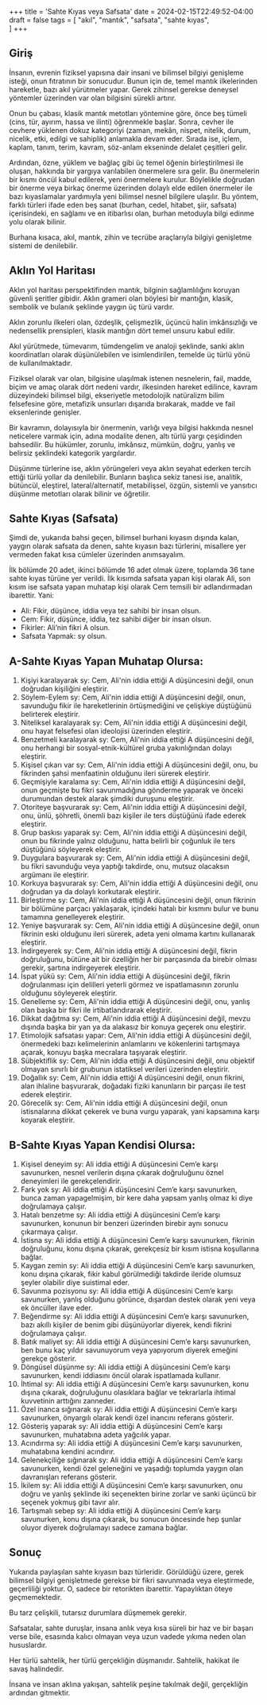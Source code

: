 +++
title = 'Sahte Kıyas veya Safsata'
date = 2024-02-15T22:49:52-04:00
draft = false
tags = [
    "akıl",
    "mantık",
    "safsata",
    "sahte kıyas",   
]
+++

## Giriş

İnsanın, evrenin fiziksel yapısına dair insani ve bilimsel bilgiyi genişleme isteği, onun fıtratının bir sonucudur. Bunun için de, temel mantık ilkelerinden hareketle, bazı akıl yürütmeler yapar. Gerek zihinsel gerekse deneysel yöntemler üzerinden var olan bilgisini sürekli artırır.

Onun bu çabası, klasik mantık metotları yöntemine göre, önce beş tümeli (cins, tür, ayırım, hassa ve ilinti) öğrenmekle başlar. Sonra, cevher ile cevhere yüklenen dokuz kategoriyi (zaman, mekân, nispet, nitelik, durum, nicelik, etki, edilgi ve sahiplik) anlamakla devam eder. Sırada ise, içlem, kaplam, tanım, terim, kavram, söz-anlam ekseninde delalet çeşitleri gelir.

Ardından, özne, yüklem ve bağlaç gibi üç temel öğenin birleştirilmesi ile oluşan, hakkında bir yargıya varılabilen önermelere sıra gelir. Bu önermelerin bir kısmı öncül kabul edilerek, yeni önermelere kurulur. Böylelikle doğrudan bir önerme veya birkaç önerme üzerinden dolaylı elde edilen önermeler ile bazı kıyaslamalar yardımıyla yeni bilimsel nesnel bilgilere ulaşılır. Bu yöntem, farklı türleri ifade eden beş sanat (burhan, cedel, hitabet, şiir, safsata) içerisindeki, en sağlamı ve en itibarlısı olan, burhan metoduyla bilgi edinme yolu olarak bilinir.

Burhana kısaca, akıl, mantık, zihin ve tecrübe araçlarıyla bilgiyi genişletme sistemi de denilebilir. 

## Aklın Yol Haritası

Aklın yol haritası perspektifinden mantık, bilginin sağlamlılığını koruyan güvenli şeritler gibidir. Aklın grameri olan böylesi bir mantığın, klasik, sembolik ve bulanık şeklinde yaygın üç türü vardır.

Aklın zorunlu ilkeleri olan, özdeşlik, çelişmezlik, üçüncü halin imkânsızlığı ve nedensellik prensipleri, klasik mantığın dört temel unsuru kabul edilir.

Akıl yürütmede, tümevarım, tümdengelim ve analoji şeklinde, sanki aklın koordinatları olarak düşünülebilen ve isimlendirilen, temelde üç türlü yönü de kullanılmaktadır.

Fiziksel olarak var olan, bilgisine ulaşılmak istenen nesnelerin, fail, madde, biçim ve amaç olarak dört nedeni vardır, ilkesinden hareket edilince, kavram düzeyindeki bilimsel bilgi, ekseriyetle metodolojik natüralizm bilim felsefesine göre, metafizik unsurları dışarıda bırakarak, madde ve fail eksenlerinde genişler.

Bir kavramın, dolayısıyla bir önermenin, varlığı veya bilgisi hakkında nesnel neticelere varmak için, adına modalite denen, altı türlü yargı çeşidinden bahsedilir. Bu hükümler, zorunlu, imkânsız, mümkün, doğru, yanlış ve belirsiz şeklindeki kategorik yargılardır.

Düşünme türlerine ise, aklın yörüngeleri veya aklın seyahat ederken tercih ettiği türlü yollar da denilebilir. Bunların başlıca sekiz tanesi ise, analitik, bütüncül, eleştirel, lateral/alternatif, metabilişsel, özgün, sistemli ve yansıtıcı düşünme metotları olarak bilinir ve öğretilir.

## Sahte Kıyas (Safsata)

Şimdi de, yukarıda bahsi geçen, bilimsel burhani kıyasın dışında kalan, yaygın olarak safsata da denen, sahte kıyasın bazı türlerini, misallere yer vermeden fakat kısa cümleler üzerinden anımsayalım.

İlk bölümde 20 adet, ikinci bölümde 16 adet olmak üzere, toplamda 36 tane sahte kıyas türüne yer verildi. İlk kısımda safsata yapan kişi olarak Ali, son kısım ise safsata yapan muhatap kişi olarak Cem temsili bir adlandırmadan ibarettir. Yani:

- Ali: Fikir, düşünce, iddia veya tez sahibi bir insan olsun.
- Cem: Fikir, düşünce, iddia, tez sahibi diğer bir insan olsun.
- Fikirler: Ali’nin fikri A olsun.
- Safsata Yapmak: sy olsun.

## A-Sahte Kıyas Yapan Muhatap Olursa:

1. Kişiyi karalayarak sy: Cem, Ali'nin iddia ettiği A düşüncesini değil, onun doğrudan kişiliğini eleştirir.
2. Söylem-Eylem sy: Cem, Ali'nin iddia ettiği A düşüncesini değil, onun, savunduğu fikir ile hareketlerinin örtüşmediğini ve çelişkiye düştüğünü belirterek eleştirir.
3. Niteliksel karalayarak sy: Cem, Ali'nin iddia ettiği A düşüncesini değil, onu hayat felsefesi olan ideolojisi üzerinden eleştirir.
4. Benzetmeli karalayarak sy: Cem, Ali'nin iddia ettiği A düşüncesini değil, onu herhangi bir sosyal-etnik-kültürel gruba yakınlığından dolayı eleştirir.
5. Kişisel çıkarı var sy: Cem, Ali'nin iddia ettiği A düşüncesini değil, onu, bu fikrinden şahsi menfaatinin olduğunu ileri sürerek eleştirir.
6. Geçmişiyle karalama sy: Cem, Ali'nin iddia ettiği A düşüncesini değil, onun geçmişte bu fikri savunmadığına gönderme yaparak ve önceki durumundan destek alarak şimdiki duruşunu eleştirir.
7. Otoriteye başvurarak sy: Cem, Ali'nin iddia ettiği A düşüncesini değil, onu, ünlü, şöhretli, önemli bazı kişiler ile ters düştüğünü ifade ederek eleştirir.
8. Grup baskısı yaparak sy: Cem, Ali'nin iddia ettiği A düşüncesini değil, onun bu fikrinde yalnız olduğunu, hatta belirli bir çoğunluk ile ters düştüğünü söyleyerek eleştirir.
9. Duygulara başvurarak sy: Cem, Ali'nin iddia ettiği A düşüncesini değil, bu fikri savunduğu veya yaptığı takdirde, onu, mutsuz olacaksın argümanı ile eleştirir.
10. Korkuya başvurarak sy: Cem, Ali'nin iddia ettiği A düşüncesini değil, onu doğrudan ya da dolaylı korkutarak eleştirir.
11. Birleştirme sy: Cem, Ali'nin iddia ettiği A düşüncesini değil, onun fikrinin bir bölümüne parçacı yaklaşarak, içindeki hatalı bir kısmını bulur ve bunu tamamına genelleyerek eleştirir.
12. Yeniye başvurarak sy: Cem, Ali'nin iddia ettiği A düşüncesine değil, onun fikrinin eski olduğunu ileri sürerek, adeta yeni olmama kartını kullanarak eleştirir.
13. İndirgeyerek sy: Cem, Ali'nin iddia ettiği A düşüncesini değil, fikrin doğruluğunu, bütüne ait bir özelliğin her bir parçasında da birebir olması gerekir, şartına indirgeyerek eleştirir.
14. İspat yükü sy: Cem, Ali'nin iddia ettiği A düşüncesini değil, fikrin doğrulanması için delilleri yeterli görmez ve ispatlamasının zorunlu olduğunu söyleyerek eleştirir.
15. Genelleme sy: Cem, Ali'nin iddia ettiği A düşüncesini değil, onu, yanlış olan başka bir fikri ile irtibatlandırarak eleştirir.
16. Dikkat dağıtma sy: Cem, Ali'nin iddia ettiği A düşüncesini değil, mevzu dışında başka bir yan ya da alakasız bir konuya geçerek onu eleştirir.
17. Etimolojik safsatası yapar: Cem, Ali'nin iddia ettiği A düşüncesini değil, önermedeki bazı kelimelerinin anlamlarını ve kökenlerini tartışmaya açarak, konuyu başka mecralara taşıyarak eleştirir.
18. Sübjektiflik sy: Cem, Ali'nin iddia ettiği A düşüncesini değil, onu objektif olmayan sınırlı bir grubunun istatiksel verileri üzerinden eleştirir.
19. Doğallık sy: Cem, Ali'nin iddia ettiği A düşüncesini değil, onun fikrini, alan ihlaline başvurarak, doğadaki fiziki kanunların bir parçası ile test ederek eleştirir.
20. Görecelik sy: Cem, Ali'nin iddia ettiği A düşüncesini değil, onun istisnalarına dikkat çekerek ve buna vurgu yaparak, yani kapsamına karşı koyarak eleştirir.

## B-Sahte Kıyas Yapan Kendisi Olursa:

1. Kişisel deneyim sy: Ali iddia ettiği A düşüncesini Cem’e karşı savunurken, nesnel verilerin dışına çıkarak doğruluğunu öznel deneyimleri ile gerekçelendirir.
2. Fark yok sy: Ali iddia ettiği A düşüncesini Cem’e karşı savunurken, bunca zaman yapagelmişim, bir kere daha yapsam yanlış olmaz ki diye doğrulamaya çalışır.
3. Hatalı benzetme sy: Ali iddia ettiği A düşüncesini Cem’e karşı savunurken, konunun bir benzeri üzerinden birebir aynı sonucu çıkarmaya çalışır.
4. İstisna sy: Ali iddia ettiği A düşüncesini Cem’e karşı savunurken, fikrinin doğruluğunu, konu dışına çıkarak, gerekçesiz bir kısım istisna koşullarına bağlar.
5. Kaygan zemin sy: Ali iddia ettiği A düşüncesini Cem’e karşı savunurken, konu dışına çıkarak, fikir kabul görülmediği takdirde ileride olumsuz şeyler olabilir diye suistimal eder.
6. Savunma pozisyonu sy: Ali iddia ettiği A düşüncesini Cem’e karşı savunurken, yanlış olduğunu görünce, dışardan destek olarak yeni veya ek öncüller ilave eder.
7. Beğendirme sy: Ali iddia ettiği A düşüncesini Cem’e karşı savunurken, bazı akıllı kişiler de benim gibi düşünüyorlar diyerek, kendi fikrini doğrulamaya çalışır.
8. Batık maliyet sy: Ali iddia ettiği A düşüncesini Cem’e karşı savunurken, ben bunu kaç yıldır savunuyorum veya yapıyorum diyerek emeğini gerekçe gösterir.
9. Döngüsel düşünme sy: Ali iddia ettiği A düşüncesini Cem’e karşı savunurken, kendi iddiasını öncül olarak ispatlamada kullanır.
10. İhtimal sy: Ali iddia ettiği A düşüncesini Cem’e karşı savunurken, konu dışına çıkarak, doğruluğunu olasıklara bağlar ve tekrarlarla ihtimal kuvvetinin arttığını zanneder.
11. Özel inanca sığınarak sy: Ali iddia ettiği A düşüncesini Cem’e karşı savunurken, önyargılı olarak kendi özel inancını referans gösterir.
12. Gösteriş yaparak sy: Ali iddia ettiği A düşüncesini Cem’e karşı savunurken, muhatabına adeta yağcılık yapar.
13. Acındırma sy: Ali iddia ettiği A düşüncesini Cem’e karşı savunurken, muhatabına kendini acındırır.
14. Gelenekçiliğe sığınarak sy: Ali iddia ettiği A düşüncesini Cem’e karşı savunurken, kendi özel geleneğini ve yaşadığı toplumda yaygın olan davranışları referans gösterir.
15. İkilem sy: Ali iddia ettiği A düşüncesini Cem’e karşı savunurken, onu doğru ve yanlış şeklinde iki seçenekten birine zorlar ve sanki üçüncü bir seçenek yokmuş gibi tavır alır.
16. Tartışmalı sebep sy: Ali iddia ettiği A düşüncesini Cem’e karşı savunurken, konu dışına çıkarak, bu sonucun öncesinde hep şunlar oluyor diyerek doğrulamayı sadece zamana bağlar.

## Sonuç

Yukarıda paylaşılan sahte kıyasın bazı türleridir. Görüldüğü üzere, gerek bilimsel bilgiyi genişletmede gerekse bir fikri savunmada veya eleştirmede, geçerliliği yoktur. O, sadece bir retorikten ibarettir. Yapaylıktan öteye geçmemektedir.

Bu tarz çelişkili, tutarsız durumlara düşmemek gerekir.

Safsatalar, sahte duruşlar, insana anlık veya kısa süreli bir haz ve bir başarı verse bile, esasında kalıcı olmayan veya uzun vadede yıkıma neden olan hususlardır. 

Her türlü sahtelik, her türlü gerçekliğin düşmanıdır. Sahtelik, hakikat ile savaş halindedir.

İnsana ve insan aklına yakışan, sahtelik peşine takılmak değil, gerçekliğin ardından gitmektir.
